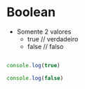 # Boolean

* Somente 2 valores
    - true // verdadeiro
    - false // falso


```js

console.log(true)

console.log(false)

```

